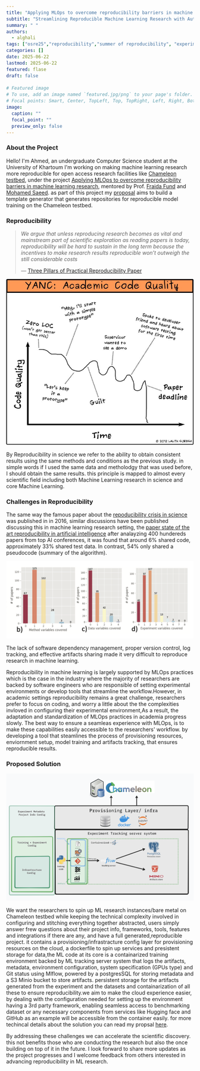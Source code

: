 ```yaml
---
title: "Applying MLOps to overcome reproducibility barriers in machine learning research"
subtitle: "Streamlining Reproducible Machine Learning Research with Automated MLOps Workflows"
summary: " "
authors: 
  - alghali
tags: ["osre25","reproducibility","summer of reproducibility", "experiment tracking","machine learning research", "automation","chameleon testbed"]
categories: []
date: 2025-06-22
lastmod: 2025-06-22
featured: flase
draft: false

# Featured image
# To use, add an image named `featured.jpg/png` to your page's folder.
# Focal points: Smart, Center, TopLeft, Top, TopRight, Left, Right, BottomLeft, Bottom, BottomRight.
image:
  caption: ""
  focal_point: ""
  preview_only: false
---
```

### About the Project 
Hello! I'm Ahmed, an undergraduate Computer Science student at the University of Khartoum I'm working on making machine learning research more reproducible for open access research facilities like [Chameleon testbed](chameleoncloud.org), under the project [Applying MLOps to overcome reproducibility barriers in machine learning research](https://ucsc-ospo.github.io/project/osre25/nyu/mlops/), mentored by Prof. [Fraida Fund](https://ucsc-ospo.github.io/author/fraida-fund/) and [Mohamed Saeed](https://ucsc-ospo.github.io/author/mohamed-saeed/). as part of this project my [proposal](https://docs.google.com/document/d/146PutdVy7cWSf_Gn8qcn0Ba2llMHjNtHIQzZ5a-xRvQ/edit?usp=sharing) aims to build a template generator that generates repositories for reproducible model training on the Chameleon testbed.

### Reproducibility
> *We argue that unless reproducing research becomes as vital and mainstream part of scientific exploration as reading papers is today, reproducibility will be hard to sustain in the long term because the incentives to make research results reproducible won’t outweigh the still considerable costs*
>
> — [Three Pillars of Practical Reproducibility Paper](https://www.chameleoncloud.org/media/filer_public/25/18/25189b96-c3a2-4a55-b99b-c25322fe6682/reproducibility_on_chameleon-3.pdf)

![Acadamic code quality](codquality.JPG)

By Reproducibility in science we refer to the ability to obtain consistent results using the same methods and conditions as the previous study. in simple words if I used the same data and metholodgy that was used before, I should obtain the same results. this principle is mapped to almost every scientific field including both Machine Learning research in science and core Machine Learning.

### Challenges in Reproducibility

The same way the famous paper about the [repoducibility crisis in science](https://www.nature.com/articles/d41586-019-00067-3) was published in in 2016, similar discussions have been published discussing this in machine learning research setting, the [paper state of the art reproducibility in artificial intelligence](https://ojs.aaai.org/index.php/AAAI/article/view/11503) after analayzing 400 hundereds papers from top AI conferences, it was found that around 6% shared code, approximately 33% shared test data. In contrast, 54% only shared a pseudocode (summary of the algorithm). 

![Percentage of papers documenting each variable for the three factors](variables.png)

The lack of software dependency management, proper version control, log tracking, and effective artifacts sharing made it very difficult to reproduce research in machine learning.

Reproducibility in machine learning is largely supported by MLOps practices which is the case in the industry where the majority of researchers are backed by software engineers who are responsible of setting experimental environments or develop tools that streamline the workflow.However, in academic settings reproducibility remains a great challenge, researchers prefer to focus on coding, and worry a little about the the complexities invloved in configuring their experimental environment,As a result, the adaptation and standardization of MLOps practices in academia progress slowly. The best way to ensure a seamleas experience with MLOps, is to make these capabilities easily accessible to the researchers' workflow. by developing a tool that steamlines the process of provisioning resources, enviornment setup, model training and artifacts tracking, that ensures reproducible results.


### Proposed Solution

![Solution Architecture](Design.png)

We want the researchers to spin up ML research instances/bare metal on Chameleon testbed while keeping the technical complexity involved in configuring and stitching everything together abstracted, users simply answer frew questions about their project info, frameworks, tools, features and integrations if there are any, and have a full generated,reproducible project. it contains a provisioning/infrastracture config layer for provisioning resources on the cloud, a dockerfile to spin up services and presistent storage for data,the ML code at its core is a containarized training environment backed by ML tracking server system that logs the artifacts, metadata, environment configuration, system specification (GPUs type) and Git status using Mlflow, powered by a postgresSQL for storing metadata and a S3 Minio bucket to store artifacts.
persistent storage for the artifacts generated from the experiment and the datasets and containarization of all these to ensure reproducibility.we aim to make the cloud experience easier, by dealing with the configuration needed for setting up the environment having a 3rd party framework, enabling seamless access to benchmarking dataset or any necessary components from services like Hugging face and GitHub as an example will be accessible from the container easily.  for more techincal details about the solution you can read my propsal [here](https://docs.google.com/document/d/1ilm-yMEq-UTiJPGMl8tQc3Anl5cKM5RD2sUGInLjLbU).


By addressing these challenges we can accelerate the scientific discovery. this not benefits those who are conducting the research but also the once building on top of it in the future. I look forward to share more updates as the project progresses and I welcome feedback from others interested in advancing reproducibility in ML research.